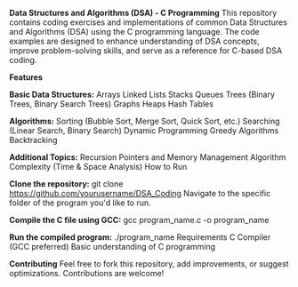 **Data Structures and Algorithms (DSA) - C Programming**
This repository contains coding exercises and implementations of common Data Structures and Algorithms (DSA) using the C programming language. The code examples are designed to enhance understanding of DSA concepts, improve problem-solving skills, and serve as a reference for C-based DSA coding.

**Features**

**Basic Data Structures:**
Arrays
Linked Lists
Stacks
Queues
Trees (Binary Trees, Binary Search Trees)
Graphs
Heaps
Hash Tables

**Algorithms:**
Sorting (Bubble Sort, Merge Sort, Quick Sort, etc.)
Searching (Linear Search, Binary Search)
Dynamic Programming
Greedy Algorithms
Backtracking

**Additional Topics:**
Recursion
Pointers and Memory Management
Algorithm Complexity (Time & Space Analysis)
How to Run

**Clone the repository:**
git clone https://github.com/yourusername/DSA_Coding
Navigate to the specific folder of the program you'd like to run.

**Compile the C file using GCC:**
gcc program_name.c -o program_name

**Run the compiled program:**
./program_name
Requirements
C Compiler (GCC preferred)
Basic understanding of C programming

**Contributing**
Feel free to fork this repository, add improvements, or suggest optimizations. Contributions are welcome!

